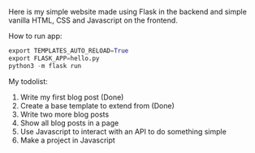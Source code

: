 Here is my simple website made using Flask in the backend and simple vanilla HTML, CSS and Javascript on the frontend.

How to run app:
```python
export TEMPLATES_AUTO_RELOAD=True
export FLASK_APP=hello.py
python3 -m flask run
```

My todolist:
1. Write my first blog post (Done)
2. Create a base template to extend from (Done)
3. Write two more blog posts
4. Show all blog posts in a page 
5. Use Javascript to interact with an API to do something simple 
6. Make a project in Javascript
